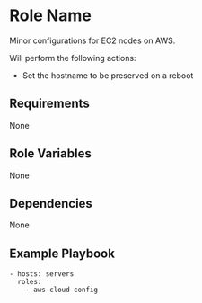 Role Name
=========

Minor configurations for EC2 nodes on AWS.  

Will perform the following actions:

* Set the hostname to be preserved on a reboot

Requirements
------------

None

Role Variables
--------------

None

Dependencies
------------

None

Example Playbook
----------------

    - hosts: servers
      roles:
        - aws-cloud-config
